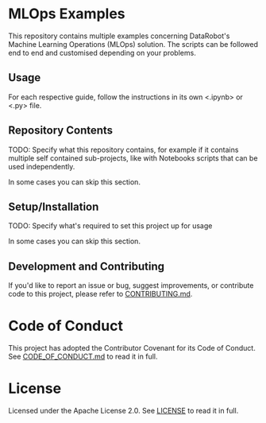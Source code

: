 # MLOps Examples

This repository contains multiple examples concerning DataRobot's Machine Learning Operations (MLOps) solution. The scripts can be followed end to end and customised depending on your problems.

## Usage

For each respective guide, follow the instructions in its own <.ipynb> or <.py> file.

## Repository Contents

TODO: Specify what this repository contains, for example if it contains multiple self contained sub-projects, like with Notebooks scripts that can be used independently.

In some cases you can skip this section.

## Setup/Installation

TODO: Specify what's required to set this project up for usage

In some cases you can skip this section.

## Development and Contributing

If you'd like to report an issue or bug, suggest improvements, or contribute code to this project, please refer to [CONTRIBUTING.md](CONTRIBUTING.md).


# Code of Conduct

This project has adopted the Contributor Covenant for its Code of Conduct. 
See [CODE_OF_CONDUCT.md](CODE_OF_CONDUCT.md) to read it in full.

# License

Licensed under the Apache License 2.0. 
See [LICENSE](LICENSE) to read it in full.



